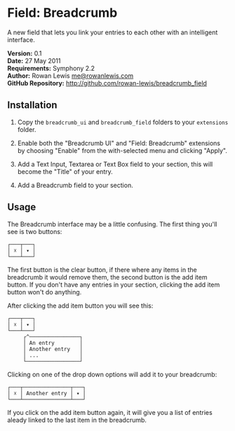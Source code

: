 # Field: Breadcrumb

A new field that lets you link your entries to each other with an intelligent interface.

__Version:__ 0.1  
__Date:__ 27 May 2011  
__Requirements:__ Symphony 2.2  
__Author:__ Rowan Lewis <me@rowanlewis.com>  
__GitHub Repository:__ <http://github.com/rowan-lewis/breadcrumb_field>  


## Installation

1. Copy the `breadcrumb_ui` and `breadcrumb_field` folders to your `extensions` folder.

2. Enable both the "Breadcrumb UI" and "Field: Breadcrumb" extensions by choosing "Enable" from the with-selected menu and clicking "Apply".

3. Add a Text Input, Textarea or Text Box field to your section, this will become the "Title" of your entry.

4. Add a Breadcrumb field to your section.


## Usage

The Breadcrumb interface may be a little confusing. The first thing you'll see is two buttons:

    ┌───┬───┐
    │ ☓ │ ▾ │
    └───┴───┘

The first button is the clear button, if there where any items in the breadcrumb it would remove them, the second button is the add item button. If you don't have any entries in your section, clicking the add item button won't do anything.

After clicking the add item button you will see this:

    ┌───┬───┐
    │ ☓ │ ▾ │
    └───┴───┘
         ┌^────────────────┐
         │ An entry        │
         │ Another entry   │
         │ ...             │
         └─────────────────┘

Clicking on one of the drop down options will add it to your breadcrumb:

    ┌───┬───────────────┬───┐
    │ ☓ │ Another entry │ ▾ │
    └───┴───────────────┴───┘

If you click on the add item button again, it will give you a list of entries aleady linked to the last item in the breadcrumb.